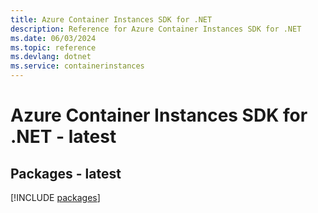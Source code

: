 ```yaml
---
title: Azure Container Instances SDK for .NET
description: Reference for Azure Container Instances SDK for .NET
ms.date: 06/03/2024
ms.topic: reference
ms.devlang: dotnet
ms.service: containerinstances
---
```

# Azure Container Instances SDK for .NET - latest
## Packages - latest
[!INCLUDE [packages](container-instances-index.md)]